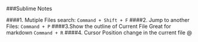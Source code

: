 ###Sublime Notes

####1. Mutiple Files  search:
`Command + Shift + F`
####2. Jump to another Files:
`Command + P`
####3.Show the outline of Current File
Great for markdown
`Command + R`
####4. Cursor Position change in the current file
@